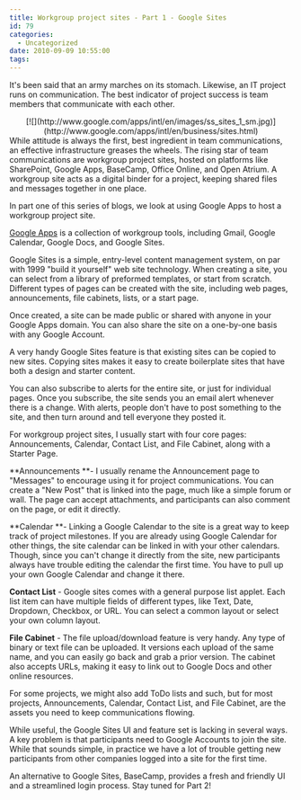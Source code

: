 ```yaml
---
title: Workgroup project sites - Part 1 - Google Sites
id: 79
categories:
  - Uncategorized
date: 2010-09-09 10:55:00
tags:
---
```


It's been said that an army marches on its stomach. Likewise, an IT project runs on communication. The best indicator of project success is team members that communicate with each other.
<div class="separator" style="clear:both;text-align:center;">[![](http://www.google.com/apps/intl/en/images/ss_sites_1_sm.jpg)](http://www.google.com/apps/intl/en/business/sites.html)</div>
While attitude is always the first, best ingredient in team communications, an effective infrastructure greases the wheels. The rising star of team communications are workgroup project sites, hosted on platforms like SharePoint, Google Apps, BaseCamp, Office Online, and Open Atrium. A workgroup site acts as a digital binder for a project, keeping shared files and messages together in one place.

In part one of this series of blogs, we look at using Google Apps to host a workgroup project site.

[Google Apps](http://www.google.com/apps/intl/en/business/sites.html) is a collection of workgroup tools, including Gmail, Google Calendar, Google Docs, and Google Sites.

Google Sites is a simple, entry-level content management system, on par with 1999 "build it yourself" web site technology. When creating a site, you can select from a library of preformed templates, or start from scratch. Different types of pages can be created with the site, including web pages, announcements, file cabinets, lists, or a start page.

Once created, a site can be made public or shared with anyone in your Google Apps domain. You can also share the site on a one-by-one basis with any Google Account.

A very handy Google Sites feature is that existing sites can be copied to new sites. Copying sites makes it easy to create boilerplate sites that have both a design and starter content.

You can also subscribe to alerts for the entire site, or just for individual pages. Once you subscribe, the site sends you an email alert whenever there is a change. With alerts, people don't have to post something to the site, and then turn around and tell everyone they posted it.

For workgroup project sites, I usually start with four core pages: Announcements, Calendar, Contact List, and File Cabinet, along with a Starter Page.

**Announcements **- I usually rename the Announcement page to "Messages" to encourage using it for project communications. You can create a "New Post" that is linked into the page, much like a simple forum or wall. The page can accept attachments, and participants can also comment on the page, or edit it directly.

**Calendar **- Linking a Google Calendar to the site is a great way to keep track of project milestones. If you are already using Google Calendar for other things, the site calendar can be linked in with your other calendars. Though, since you can't change it directly from the site, new participants always have trouble editing the calendar the first time. You have to pull up your own Google Calendar and change it there.

**Contact List** - Google sites comes with a general purpose list applet. Each list item can have multiple fields of different types, like Text, Date, Dropdown, Checkbox, or URL. You can select a common layout or select your own column layout.

**File Cabinet** - The file upload/download feature is very handy. Any type of binary or text file can be uploaded. It versions each upload of the same name, and you can easily go back and grab a prior version. The cabinet also accepts URLs, making it easy to link out to Google Docs and other online resources.

For some projects, we might also add ToDo lists and such, but for most projects, Announcements, Calendar, Contact List, and File Cabinet, are the assets you need to keep communications flowing.

While useful, the Google Sites UI and feature set is lacking in several ways. A key problem is that participants need to Google Accounts to join the site. While that sounds simple, in practice we have a lot of trouble getting new participants from other companies logged into a site for the first time.

An alternative to Google Sites, BaseCamp, provides a fresh and friendly UI and a streamlined login process. Stay tuned for Part 2!
